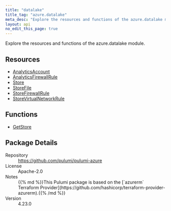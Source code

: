```yaml
---
title: "datalake"
title_tag: "azure.datalake"
meta_desc: "Explore the resources and functions of the azure.datalake module."
layout: api
no_edit_this_page: true
---
```


<!-- WARNING: this file was generated by Pulumi Docs Generator. -->
<!-- Do not edit by hand unless you're certain you know what you are doing! -->

Explore the resources and functions of the azure.datalake module.

<h2 id="resources">Resources</h2>
<ul class="api">
    <li><a href="analyticsaccount" title="AnalyticsAccount"><span class="api-symbol api-symbol--resource"></span>AnalyticsAccount</a></li>
    <li><a href="analyticsfirewallrule" title="AnalyticsFirewallRule"><span class="api-symbol api-symbol--resource"></span>AnalyticsFirewallRule</a></li>
    <li><a href="store" title="Store"><span class="api-symbol api-symbol--resource"></span>Store</a></li>
    <li><a href="storefile" title="StoreFile"><span class="api-symbol api-symbol--resource"></span>StoreFile</a></li>
    <li><a href="storefirewallrule" title="StoreFirewallRule"><span class="api-symbol api-symbol--resource"></span>StoreFirewallRule</a></li>
    <li><a href="storevirtualnetworkrule" title="StoreVirtualNetworkRule"><span class="api-symbol api-symbol--resource"></span>StoreVirtualNetworkRule</a></li>
</ul>

<h2 id="functions">Functions</h2>
<ul class="api">
    <li><a href="getstore" title="GetStore"><span class="api-symbol api-symbol--function"></span>GetStore</a></li>
</ul>

<h2 id="package-details">Package Details</h2>
<dl class="package-details">
	<dt>Repository</dt>
	<dd><a href="https://github.com/pulumi/pulumi-azure">https://github.com/pulumi/pulumi-azure</a></dd>
	<dt>License</dt>
	<dd>Apache-2.0</dd>
	<dt>Notes</dt>
	<dd>{{% md %}}This Pulumi package is based on the [`azurerm` Terraform Provider](https://github.com/hashicorp/terraform-provider-azurerm).{{% /md %}}</dd>
	<dt>Version</dt>
	<dd>4.23.0</dd>
</dl>

